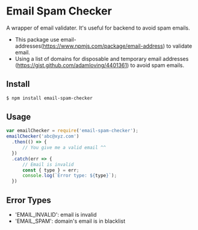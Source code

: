# Email Spam Checker
A wrapper of email validater. It's useful for backend to avoid spam emails.
- This package use email-addresses(https://www.npmjs.com/package/email-address) to validate email.
- Using a list of domains for disposable and temporary email addresses (https://gist.github.com/adamloving/4401361) to avoid spam emails.

## Install
```sh
$ npm install email-spam-checker
```

## Usage
```js
var emailChecker = require('email-spam-checker');
emailChecker('abc@xyz.com')
  .then(() => {
      // You give me a valid email ^^
  })
  .catch(err => {
      // Email is invalid
      const { type } = err;
      console.log(`Error type: ${type}`); 
  })
```

## Error Types
- 'EMAIL_INVALID': email is invalid
- 'EMAIL_SPAM': domain's email is in blacklist